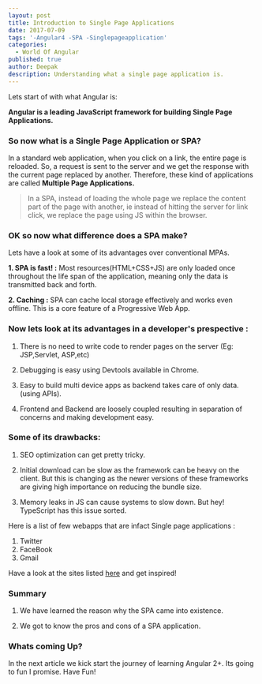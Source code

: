 ```yaml
---
layout: post
title: Introduction to Single Page Applications
date: 2017-07-09
tags: '-Angular4 -SPA -Singlepageapplication'
categories:
  - World Of Angular
published: true
author: Deepak
description: Understanding what a single page application is.
---
```



Lets start of with what Angular is: 

**Angular is a leading JavaScript framework for building Single Page Applications.** 

### So now what is a Single Page Application or SPA?

In a standard web application, when you click on a link, the entire page is reloaded. So, a request is sent to the server and we get the response with the current page replaced by another. Therefore, these kind of applications are called **Multiple Page Applications.**

> In a SPA, instead of loading the whole page we replace the content part of the page with another, ie instead of hitting the server for link click, we replace the page using JS within the browser.


### OK so now what difference does a SPA make?

Lets have a look at some of its advantages over conventional MPAs.

**1. SPA is fast! :** Most resources(HTML+CSS+JS) are only loaded once throughout the life span of the application, meaning only the data is transmitted back and forth.

**2. Caching :** SPA can cache local storage effectively and works even offline. This is a core feature of a Progressive Web App.

### Now lets look at its advantages in a developer's prespective :

1. There is no need to write code to render pages on the server (Eg: JSP,Servlet, ASP,etc)

2. Debugging is easy using Devtools available in Chrome.

3. Easy to build multi device apps as backend takes care of only data.(using APIs).

4. Frontend and Backend are loosely coupled resulting in separation of concerns and making development easy.

### Some of its drawbacks:

1. SEO optimization can get pretty tricky.

2. Initial download can be slow as the framework can be heavy on the client. But this is changing as the newer 
versions of these frameworks are giving high importance on reducing the bundle size.

3. Memory leaks in JS can cause systems to slow down. But hey! TypeScript has this issue sorted.

Here is a list of few webapps that are infact Single page applications :

1. Twitter
2. FaceBook
3. Gmail

Have a look at the sites listed [here](https://www.awwwards.com/websites/single-page/) and get inspired!


       

### Summary

1. We have learned the reason why the SPA came into existence.

2. We got to know the pros and cons of a SPA application.

### Whats coming Up?

In the next article we kick start the journey of learning Angular 2+. Its going to fun I promise.
Have Fun!
